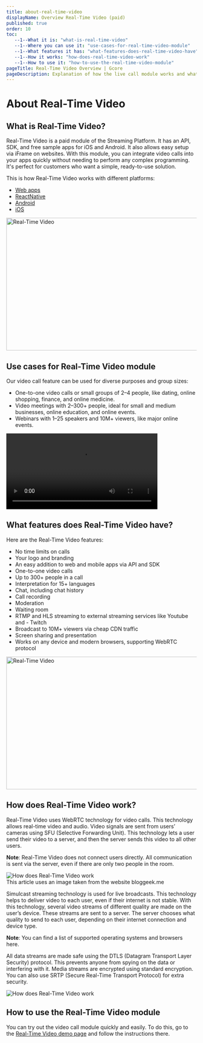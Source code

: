```yaml
---
title: about-real-time-video
displayName: Overview Real-Time Video (paid)
published: true
order: 10
toc:
   --1--What it is: "what-is-real-time-video"
   --1--Where you can use it: "use-cases-for-real-time-video-module"
   --1--What features it has: "what-features-does-real-time-video-have"
   --1--How it works: "how-does-real-time-video-work"
   --1--How to use it: "how-to-use-the-real-time-video-module"
pageTitle: Real-Time Video Overview | Gcore
pageDescription: Explanation of how the live call module works and what features it contains.
---
```

# About Real-Time Video

## What is Real-Time Video?

Real-Time Video is a paid module of the Streaming Platform. It has an API, SDK, and free sample apps for iOS and Android. It also allows easy setup via iFrame on websites. With this module, you can integrate video calls into your apps quickly without needing to perform any complex programming. It's perfect for customers who want a simple, ready-to-use solution.

This is how Real-Time Video works with different platforms:

- <a href="https://meet.gcore.com/new" target="_blank">Web apps</a>
- <a href="https://github.com/G-Core/reactnative-demo-video-calls" target="_blank">ReactNative</a>
- <a href="https://github.com/G-Core/android-demo-video-calls" target="_blank">Android</a>
- <a href="https://github.com/G-Core/ios-demo-video-calls" target="_blank">iOS</a>

<img src="https://assets.gcore.pro/docs/streaming-platform/real-time-video/about-real-time-video/mobile-video-calls-module-10.gif" loading="lazy" width="602" height="350" alt="Real-Time Video">

## Use cases for Real-Time Video module

Our video call feature can be used for diverse purposes and group sizes:

- One-to-one video calls or small groups of 2–4 people, like dating, online shopping, finance, and online medicine.
- Video meetings with 2–300+ people, ideal for small and medium businesses, online education, and online events.
- Webinars with 1–25 speakers and 10M+ viewers, like major online events.

<video width="400px" controls autoplay loop><source src="https://assets.gcore.pro/docs/streaming-platform/real-time-video/about-real-time-video/one-to-one-call-20.mp4" type="video/mp4"></video>

## What features does Real-Time Video have?

Here are the Real-Time Video features:

- No time limits on calls
- Your logo and branding
- An easy addition to web and mobile apps via API and SDK
- One-to-one video calls
- Up to 300+ people in a call
- Interpretation for 15+ languages
- Chat, including chat history
- Call recording
- Moderation
- Waiting room
- RTMP and HLS streaming to external streaming services like Youtube and - Twitch
- Broadcast to 10M+ viewers via cheap CDN traffic
- Screen sharing and presentation
- Works on any device and modern browsers, supporting WebRTC protocol

<img loading="lazy" src="https://assets.gcore.pro/docs/streaming-platform/real-time-video/about-real-time-video/web-video-calls-module-30.gif" width="602" height="350" alt="Real-Time Video">

## How does Real-Time Video work?

Real-Time Video uses WebRTC technology for video calls. This technology allows real-time video and audio. Video signals are sent from users’ cameras using SFU (Selective Forwarding Unit). This technology lets a user send their video to a server, and then the server sends this video to all other users.

**Note**: Real-Time Video does not connect users directly. All communication is sent via the server, even if there are only two people in the room.

<img src="https://assets.gcore.pro/docs/streaming-platform/real-time-video/about-real-time-video/web-calls-protocols-40.jpg" alt="How does Real-Time Video work">
<figcaption>This article uses an image taken from the website bloggeek.me</figcaption>

Simulcast streaming technology is used for live broadcasts. This technology helps to deliver video to each user, even if their internet is not stable. With this technology, several video streams of different quality are made on the user’s device. These streams are sent to a server. The server chooses what quality to send to each user, depending on their internet connection and device type.

**Note**: You can find a list of supported operating systems and browsers here. 

All data streams are made safe using the DTLS (Datagram Transport Layer Security) protocol. This prevents anyone from spying on the data or interfering with it. Media streams are encrypted using standard encryption. You can also use SRTP (Secure Real-Time Transport Protocol) for extra security.

<img src="https://assets.gcore.pro/docs/streaming-platform/real-time-video/about-real-time-video/video-calls-gcore-process-50.png" alt="How does Real-Time Video work">

## How to use the Real-Time Video module

You can try out the video call module quickly and easily. To do this, go to the <a href="https://meet.gcore.com/new" target="_blank">Real-Time Video demo page</a> and follow the instructions there. 